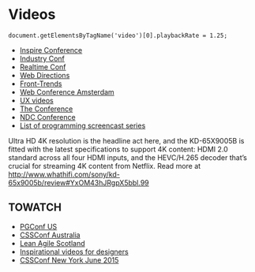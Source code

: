 # Videos

```
document.getElementsByTagName('video')[0].playbackRate = 1.25;
```

* [Inspire Conference](https://vimeo.com/whoooz/videos)
* [Industry Conf](https://vimeo.com/industryconf/videos)
* [Realtime Conf](https://vimeo.com/channels/realtimeconf)
* [Web Directions](http://www.webdirections.org/videos/)
* [Front-Trends](https://vimeo.com/fronttrends/videos)
* [Web Conference Amsterdam](https://vimeo.com/webconferences/videos)
* [UX videos](http://www.mysliderule.com/learning-paths/user-experience-design/learn/)
* [The Conference](http://videos.theconf.se/)
* [NDC Conference](https://vimeo.com/ndcoslo)
* [List of programming screencast series](http://devblog.avdi.org/2013/06/21/a-list-of-programming-screencast-series/)

Ultra HD 4K resolution is the headline act here, and the KD-65X9005B is fitted with the latest specifications to support 4K content: HDMI 2.0 standard across all four HDMI inputs, and the HEVC/H.265 decoder that’s crucial for streaming 4K content from Netflix.
Read more at http://www.whathifi.com/sony/kd-65x9005b/review#YxOM43hJRgpX5bbl.99

## TOWATCH

* [PGConf US](https://www.youtube.com/channel/UCsJkVvxwoM7R9oRbzvUhbPQ/videos)
* [CSSConf Australia](https://www.youtube.com/channel/UCaitlwoIzU4HIkkRgmpDO8w/videos)
* [Lean Agile Scotland](https://vimeo.com/leanagilescotland/videos)
* [Inspirational videos for designers](http://thenuschool.com/inspirational-videos-for-designers-the-full-collection/)
* [CSSConf New York June 2015](https://2015.cssconf.com/#videos)